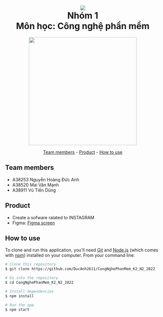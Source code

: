 
<h1 align="center">
  <br>
  <a> <img src="https://upload.wikimedia.org/wikipedia/commons/thumb/e/e7/Instagram_logo_2016.svg/2048px-Instagram_logo_2016.svg.png"> </a>
  <br>
  Nhóm 1
  <br>
  Môn học: Công nghệ phần mềm
  <br>
</h1>

<p align="center"></p>

<p align="center">
	<img src="https://upload.wikimedia.org/wikipedia/commons/thumb/e/e7/Instagram_logo_2016.svg/2048px-Instagram_logo_2016.svg.png" width = "350px" height = "auto">
</p>

<p align="center">
	<a href="#team-members">Team members</a> -
	<a href="#product">Product</a> -
	<a href="#how-to-use">How to use</a>
</p>

## Team members
* A38253 Nguyễn Hoàng Đức Anh
* A38520 Mai Văn Mạnh
* A38911 Vũ Tiến Dũng

## Product
* Create a sofware ralated to INSTAGRAM
* Figma: <a href="https://www.figma.com/file/Mwj5K4MhZSelFxlovuHdaB/Tuan_1_CongNghePhanMem?node-id=0%3A1&t=9h2brY1h5a8HcHVK-1">Figma screen</a>
## How to use
To clone and run this application, you'll need [Git](https://git-scm.com) and [Node.js](https://nodejs.org/en/download/) (which comes with [npm](http://npmjs.com)) installed on your computer. From your command line:

```bash
# Clone this repository
$ git clone https://github.com/DucAnh2611/CongNghePhanMem_K2_N2_2022

# Go into the repository
$ cd CongNghePhanMem_K2_N2_2022

# Install dependencies
$ npm install

# Run the app
$ npm start
```
